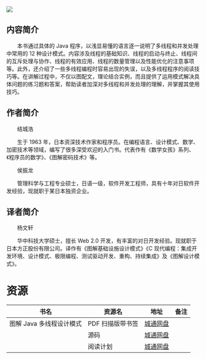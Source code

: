 ![](http://img3m9.ddimg.cn/10/32/25153039-1_u_5.jpg)

## 内容简介

　　本书通过具体的 Java 程序，以浅显易懂的语言逐一说明了多线程和并发处理中常用的 12 种设计模式。内容涉及线程的基础知识、线程的启动与终止、线程间的互斥处理与协作、线程的有效应用、线程的数量管理以及性能优化的注意事项等。此外，还介绍了一些多线程编程时容易出现的失误，以及多线程程序的阅读技巧等。在讲解过程中，不仅以图配文，理论结合实例，而且提供了运用模式解决具体问题的练习题和答案，帮助读者加深对多线程和并发处理的理解，并掌握其使用技巧。

## 作者简介

　　结城浩

　　生于 1963 年，日本资深技术作家和程序员。在编程语言、设计模式、数学、加密技术等领域，编写了很多深受欢迎的入门书。代表作有《数学女孩》系列、《程序员的数学》、《图解密码技术》等。

　　侯振龙

　　管理科学与工程专业硕士，日语一级，软件开发工程师，具有十年对日软件开发经验，现就职于某日本独资企业。

## 译者简介

　　杨文轩

　　华中科技大学硕士，擅长 Web 2.0 开发，有丰富的对日开发经验。现就职于日本方正股份有限公司。译作有《图解基础设施设计模式》《C 现代编程：集成开发环境、设计模式、极限编程、测试驱动开发、重构、持续集成》及《图解设计模式》。

# 资源

|书名|资源名|地址|备注|
|---|---|---|---|
|图解 Java 多线程设计模式|PDF 扫描版带书签|[城通网盘](https://u11215426.pipipan.com/fs/11215426-332092134)||
||源码|[城通网盘](https://u11215426.pipipan.com/fs/11215426-332092135)||
||阅读计划|[城通网盘](https://u11215426.pipipan.com/fs/11215426-332092137)||
